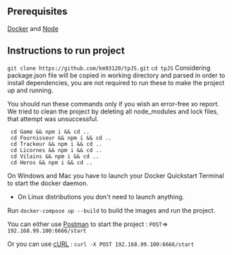 ## Prerequisites
[Docker](https://docs.docker.com/install/#supported-platforms) and
[Node](https://nodejs.org/en/download/)

## Instructions to run project

`git clone https://github.com/km93120/tpJS.git`
`cd tpJS`
Considering package.json file will be copied in working directory and parsed in
order to install dependencies, you are not required to run these to make the
project up and running.

You should run these commands only if you wish an error-free xo report.
We tried to clean the project by deleting all node_modules and lock files,
that attempt was unsuccessful.

```
 cd Game && npm i && cd ..
 cd Fournisseur && npm i && cd ..
 cd Trackeur && npm i && cd ..
 cd Licornes && npm i && cd ..
 cd Vilains && npm i && cd ..
 cd Heros && npm i && cd ..
```
On Windows and Mac you have to launch your Docker Quickstart Terminal to start
the docker daemon.
- On Linux distributions you don't need to launch anything.

Run `docker-compose up --build` to build the images and run the project.

You can either use [Postman](https://www.getpostman.com/apps)
to start the project :
`POST`=> `192.168.99.100:6666/start`

Or you can use [cURL](https://stackoverflow.com/questions/9507353) :
`curl -X POST 192.168.99.100:6666/start`




